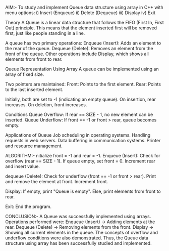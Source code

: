 AIM:-
To study and implement Queue data structure using array in C++ with menu options:
i) Insert (Enqueue)
ii) Delete (Dequeue)
iii) Display
iv) Exit

Theory
A Queue is a linear data structure that follows the FIFO (First In, First Out) principle. This means that the element inserted first will be removed first, just like people standing in a line.

A queue has two primary operations:
Enqueue (Insert): Adds an element to the rear of the queue.
Dequeue (Delete): Removes an element from the front of the queue.
Other operations include Display, which shows all elements from front to rear.

Queue Representation Using Array
A queue can be implemented using an array of fixed size.

Two pointers are maintained:
Front: Points to the first element.
Rear: Points to the last inserted element.

Initially, both are set to -1 (indicating an empty queue).
On insertion, rear increases.
On deletion, front increases.

Conditions
Queue Overflow: If rear == SIZE - 1, no new element can be inserted.
Queue Underflow: If front == -1 or front > rear, queue becomes empty.

Applications of Queue
Job scheduling in operating systems.
Handling requests in web servers.
Data buffering in communication systems.
Printer and resource management.

ALGORITHM:-
nitialize front = -1 and rear = -1.
Enqueue (Insert):
Check for overflow (rear == SIZE - 1).
If queue empty, set front = 0.
Increment rear and insert value.

dequeue (Delete):
Check for underflow (front == -1 or front > rear).
Print and remove the element at front.
Increment front.

Display:
If empty, print "Queue is empty".
Else, print elements from front to rear.

Exit: End the program.

CONCLUSION:-
A Queue was successfully implemented using arrays.
Operations performed were:
Enqueue (Insert) → Adding elements at the rear.
Dequeue (Delete) → Removing elements from the front.
Display → Showing all current elements in the queue.
The concepts of overflow and underflow conditions were also demonstrated.
Thus, the Queue data structure using array has been successfully studied and implemented.
